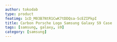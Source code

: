 ```yaml
---
author: tokodab
type: product
featimg: 1cD_M03B7NtR1CwK7tDDQsa-ScEZIPkpI
title: Carbon Porsche Logo Samsung Galaxy S9 Case
tags: [samsung, galaxy, s9]
category: [samsung]
---
```

